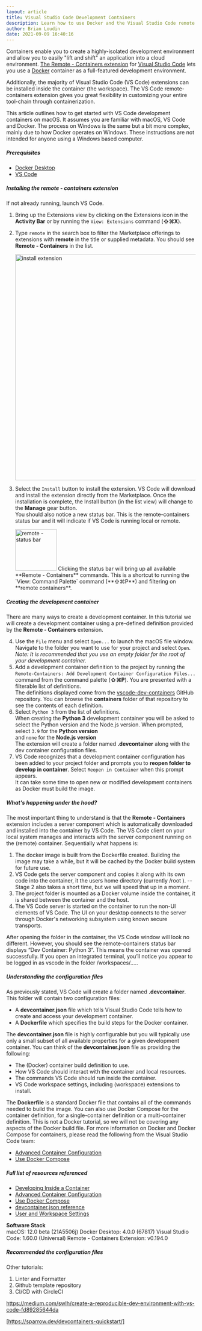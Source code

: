 ```yaml
---
layout: article
title: Visual Studio Code Development Containers
description: Learn how to use Docker and the Visual Studio Code remote containers extension to create containerized development environments.
author: Brian Loudin
date: 2021-09-09 16:40:16
---
```

Containers enable you to create a highly-isolated development environment and allow you to easily "lift and shift" an application into a cloud environment.  [The Remote - Containers extension][1] for [Visual Studio Code][2] lets you use a [Docker][3] container as a full-featured development environment.

Additionally, the majority of Visual Studio Code (VS Code) extensions can be installed inside the container (the workspace).  The VS Code remote-containers extension gives you great flexibility in customizing your entire tool-chain through containerization.

This article outlines how to get started with VS Code development containers on macOS.  It assumes you are familiar with macOS, VS Code and Docker.  The process on Windows is the same but a bit more complex, mainly due to how Docker operates on Windows.  These instructions are not intended for anyone using a Windows based computer.

##### Prerequisites

* [Docker Desktop][4]
* [VS Code][5]  


##### Installing the remote - containers extension

If not already running, launch VS Code.

1. Bring up the Extensions view by clicking on the Extensions icon in the **Activity Bar** or by running the `View: Extensions` command (**⇧⌘X**).
2. Type `remote` in the search box to filter the Marketplace offerings to extensions with **remote** in the title or supplied metadata. You should see **Remote - Containers** in the list.  

	<img src="{{ site.baseurl }}/assets/img/python-stack/vscode-extensions.png" alt="install extension" width="600px"/>  

3. Select the `Install` button to install the extension.  VS Code will download and install the extension directly from the Marketplace.  Once the installation is complete, the Install button (in the list view) will change to the **Manage** gear button.  
	You should also notice a new status bar.  This is the remote-containers status bar and it will indicate if VS Code is running local or remote.  

	<img src="{{ site.baseurl }}/assets/img/python-stack/remote-container-status-bar.png" alt="remote - status bar" width="110px"/>  
	Clicking the status bar will bring up all available **Remote - Containers** commands.  This is a shortcut to running the `View: Command Palette` command (**⇧⌘P**) and filtering on **remote containers**.

##### Creating the development container

There are many ways to create a development container.  In this tutorial we will create a development container using a pre-defined definition provided by the **Remote - Containers** extension.

4. Use the `File` menu and select `Open...` to launch the macOS file window.  Navigate to the folder you want to use for your project and select `Open`.  *Note: It is recommended that you use an empty folder for the root of your development container.*
5. Add a development container definition to the project by running the `Remote-Containers: Add Development Container Configuration Files...` command from the command palette (**⇧⌘P**).  You are presented with a filterable list of definitions.  
	The definitions displayed come from the [vscode-dev-containers][6] GitHub repository. You can browse the **containers** folder of that repository to see the contents of each definition.
6. Select `Python 3` from the list of definitions.  
	When creating the **Python 3** development container you will be asked to select the Python version and the Node.js version.  When prompted, select `3.9` for the **Python version**  
	and `none` for the **Node.js version**  
	The extension will create a folder named **.devcontainer** along with the dev container configuration files. 
7.  VS Code recognizes that a development container configuration has been added to your project folder and prompts you to **reopen folder to develop in container**.   Select `Reopen in Container` when this prompt appears.  
	It can take some time to open new or modified development containers as Docker must build the image.

##### What's happening under the hood?

The most important thing to understand is that the **Remote - Containers** extension includes a server component which is automatically downloaded and installed into the container by VS Code.  The VS Code client on your local system manages and interacts with the server component running on the (remote) container.  Sequentially what happens is:

1. The docker image is built from the Dockerfile created.  Building the image may take a while, but it will be cached by the Docker build system for future use.
2. VS Code gets the server component and copies it along with its own code into the container, it the users home directory (currently /root ). -- Stage 2 also takes a short time, but we will speed that up in a moment.
3. The project folder is mounted as a Docker volume inside the container, it is shared between the container and the host.
4. The VS Code server is started on the container to run the non-UI elements of VS Code.  The UI on your desktop connects to the server through Docker's networking subsystem using known secure transports. 
  
After opening the folder in the container, the VS Code window will look no different.  However, you should see the remote-containers status bar displays “Dev Container: Python 3”.  This means  the container was opened successfully. If you open an integrated terminal, you’ll notice you appear to be logged in as vscode in the folder /workspaces/.....


##### Understanding the configuration files

As previously stated, VS Code will create a folder named **.devcontainer**.  This folder will contain two configuration files:
*  A **devcontainer.json** file which tells Visual Studio Code tells how to create and access your development container.
* A **Dockerfile** which specifies the build steps for the Docker container.   

The **devcontainer.json** file is highly configurable but you will typically use only a small subset of all available properties for a given development container.   You can think of the **devcontainer.json** file as providing the following:

* The (Docker) container build definition to use.
* How VS Code should interact with the container and local resources.
* The commands VS Code should run inside the container.
* VS Code workspace settings, including (workspace) extensions to install.

The **Dockerfile** is a standard Docker file that contains all of the commands needed to build the image.   You can also use Docker Compose for the container definition, for a single-container definition or a multi-container definition.  This is not a Docker tutorial, so we will not be covering any aspects of the Docker build file.  For more information on Docker and Docker Compose for containers, please read the following from the Visual Studio Code team:
* [Advanced Container Configuration][7]
* [Use Docker Compose][8]

##### Full list of resources referenced
* [Developing Inside a Container][9]
* [Advanced Container Configuration][10]
* [Use Docker Compose][11]
* [devcontainer.json reference][12]
* [User and Workspace Settings][13]

**Software Stack**  
macOS: 12.0 beta (21A5506j)
Docker Desktop: 4.0.0 (67817)
Visual Studio Code: 1.60.0 (Universal)
Remote - Containers Extension: v0.194.0


##### Recommended the configuration files

Other tutorials:
1. Linter and Formatter
2. Github template repository
3. CI/CD with CircleCI




https://medium.com/swlh/create-a-reproducible-dev-environment-with-vs-code-fd89285644da

[https://sparrow.dev/devcontainers-quickstart/]

[1]:	https://marketplace.visualstudio.com/items?itemName=ms-vscode-remote.remote-containers
[2]:	https://code.visualstudio.com
[3]:	https://www.docker.com
[4]:	https://www.docker.com/products/docker-desktop
[5]:	https://code.visualstudio.com/download
[6]:	https://github.com/Microsoft/vscode-dev-containers
[7]:	https://code.visualstudio.com/docs/remote/containers-advanced
[8]:	https://code.visualstudio.com/docs/containers/docker-compose
[9]:	https://code.visualstudio.com/docs/remote/containers
[10]:	https://code.visualstudio.com/docs/remote/containers-advanced
[11]:	https://code.visualstudio.com/docs/containers/docker-compose
[12]:	https://code.visualstudio.com/docs/remote/devcontainerjson-reference
[13]:	https://code.visualstudio.com/docs/getstarted/settings
[14]:	https://sparrow.dev/devcontainers-quickstart/